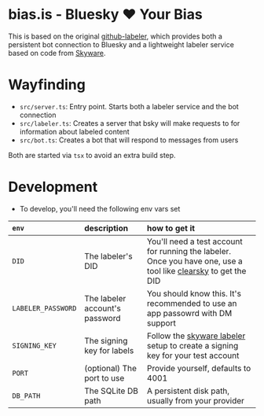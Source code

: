 # bias.is - Bluesky ❤️ Your Bias

This is based on the original [github-labeler](https://github.com/hipstersmoothie/github-labeler-bot), which provides both a persistent bot connection to Bluesky and a lightweight labeler service based on code from [Skyware](https://github.com/skyware-js/labeler).

# Wayfinding

- `src/server.ts`: Entry point. Starts both a labeler service and the bot connection
- `src/labeler.ts`: Creates a server that bsky will make requests to for information about labeled content
- `src/bot.ts`: Creates a bot that will respond to messages from users

Both are started via `tsx` to avoid an extra build step.

# Development

- To develop, you'll need the following env vars set

| `env`              | description                    | how to get it                                                                                                                                         |
| :----------------- | :----------------------------- | :---------------------------------------------------------------------------------------------------------------------------------------------------- |
| `DID`              | The labeler's DID              | You'll need a test account for running the labeler. Once you have one, use a tool like [clearsky](https://clearsky.app) to get the DID                |
| `LABELER_PASSWORD` | The labeler account's password | You should know this. It's recommended to use an app passowrd with DM support                                                                         |
| `SIGNING_KEY`      | The signing key for labels     | Follow the [skyware labeler](https://skyware.js.org/guides/labeler/introduction/getting-started/) setup to create a signing key for your test account |
| `PORT`             | (optional) The port to use     | Provide yourself, defaults to 4001                                                                                                                    |
| `DB_PATH`          | The SQLite DB path             | A persistent disk path, usually from your provider                                                                                                    |
